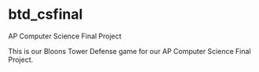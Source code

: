 # btd_csfinal
AP Computer Science Final Project

This is our Bloons Tower Defense game for our AP Computer Science Final Project.
